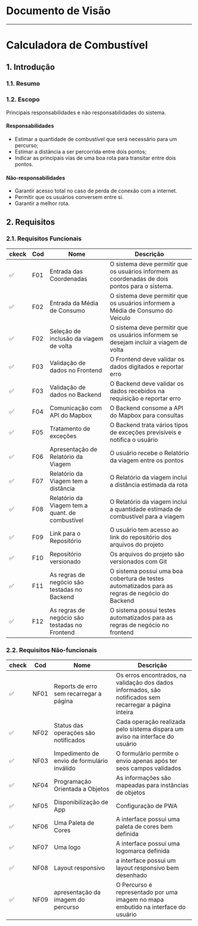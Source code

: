 # Documento de Visão

____

# Calculadora de Combustível

## 1. Introdução

### 1.1. Resumo

### 1.2. Escopo

Principais responsabilidades e não responsabilidades do sistema.

#### Responsabilidades

- Estimar a quantidade de combustível que será necessário para um percurso;
- Estimar a distãncia a ser percorrida entre dois pontos;
- Indicar as principais vias de uma boa rota para transitar entre dois pontos.

#### Não-responsabilidades

- Garantir acesso total no caso de perda de conexão com a internet.
- Permitir que os usuários conversem entre si.
- Garantir a melhor rota.

## 2. Requisitos

### 2.1. Requisitos Funcionais

| ckeck | Cod | Nome                                            | Descrição                                                                                       |
|-------|-----|-------------------------------------------------|-------------------------------------------------------------------------------------------------|
| ✅     | F01 | Entrada das Coordenadas                         | O sistema deve permitir que os usuários informem as coordenadas de dois pontos para o sistema.  |
| ✅     | F02 | Entrada da Média de Consumo                     | O sistema deve permitir que os usuários informem a Média de Consumo do Veículo                  |
| ✅     | F02 | Seleção de inclusão da viagem de volta          | O sistema deve permitir que os usuários informem se desejam incluir a viagem de volta           |
| ✅     | F03 | Validação de dados no Frontend                  | O Frontend deve validar os dados digitados e reportar erro                                      |
| ✅     | F03 | Validação de dados no Backend                   | O Backend deve validar os dados recebidos na requisição e reportar erro                         |
| ✅     | F04 | Comunicação com API do Mapbox                   | O Backend consome a API do Mapbox para consultas                                                |
| ✅     | F05 | Tratamento de exceções                          | O Backend trata vários tipos de exceções previsíveis e notifica o usuário                       |
| ✅     | F06 | Apresentação de Relatório da Viagem             | O usuário recebe o Relatório da viagem entre os pontos                                          |
| ✅     | F07 | Relatório da Viagem tem a distância             | O Relatório da viagem inclui a distância estimada da rota                                       |
| ✅     | F08 | Relatório da Viagem tem a quant. de combustível | O Relatório da viagem inclui a quantidade estimada de combustível para a viagem                 |
| ✅     | F09 | Link para o Repositório                         | O usuário tem acesso ao link do repositório dos arquivos do projeto                             |
| ✅     | F10 | Repositório versionado                          | Os arquivos do projeto são versionados com Git                                                  |
| ✅     | F11 | As regras de negócio são testadas no Backend    | O sistema possui uma boa cobertura de testes automatizados para as regras de negócio do Backend |
| ✅     | F12 | As regras de negócio são testadas no Frontend   | O sistema possui testes automatizados para as regras de negócio no frontend                     |

### 2.2. Requisitos Não-funcionais

| check | Cod  | Nome                                        | Descrição                                                                                                |
|-------|------|---------------------------------------------|----------------------------------------------------------------------------------------------------------|
| ✅     | NF01 | Reports de erro sem recarregar a página     | Os erros encontrados, na validação dos dados informados, são notificados sem recarregar a página inteira |
| ✅     | NF02 | Status das operações são notificados        | Cada operação realizada pelo sistema dispara um aviso na interface do usuário                            |
| ✅     | NF03 | Impedimento de envio de formulário inválido | O formulário permite o envio apenas após ter seos campos validados                                       |
| ✅     | NF04 | Programação Orientada a Objetos             | As informações são mapeadas para instãncias de objetos                                                   |
| ✅     | NF05 | Disponibilização de App                     | Configuração de PWA                                                                                      |
| ✅     | NF06 | Uma Paleta de Cores                         | A interface possui uma paleta de cores bem definida                                                      |
| ✅     | NF07 | Uma logo                                    | A interface possui uma logomarca definida                                                                |
| ✅     | NF08 | Layout responsivo                           | a interface possui um layout responsivo bem desenhado                                                    |
| ✅     | NF09 | apresentação da imagem do percurso          | O Percurso é representado por uma imagem no mapa embutido na interface do usuário                        |

